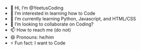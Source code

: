 - 👋 Hi, I’m @YeetusCoding
- 👀 I’m interested in learning how to Code
- 🌱 I’m currently learning Python, Javascript, and HTML/CSS
- 💞️ I’m looking to collaborate on Coding?
- 📫 How to reach me (do not)
- 😄 Pronouns: he/him
- ⚡ Fun fact: I want to Code



